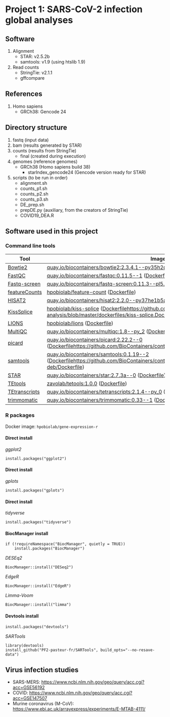 # Project 1: SARS-CoV-2 infection global analyses

## Software
1. Alignment
    - STAR: v2.5.2b
    - samtools: v1.9 (using htslib 1.9)
2. Read counts
    - StringTie: v2.1.1
    - gffcompare

## References
1. Homo sapiens
    - GRCh38: Gencode 24

## Directory structure
1. fastq (input data)
2. bam (results generated by STAR)
3. counts (results from StringTie)
    - final (created during execution)
4. genomes (reference genomes)
    - GRCh38 (Homo sapiens build 38)
        - starIndex_gencode24 (Gencode version ready for STAR)
5. scripts (to be run in order)
    - alignment.sh
    - counts_p1.sh
    - counts_p2.sh
    - counts_p3.sh
    - DE_prep.sh
    - prepDE.py (auxiliary, from the creators of StringTie)
    - COVID19_DEA.R

## Software used in this project
### Command line tools

| Tool | Image |
| --- | --- |
| [Bowtie2](http://bowtie-bio.sourceforge.net/bowtie2/index.shtml) | [quay.io/biocontainers/bowtie2:2.3.4.1--py35h2d50403_1](quay.io/biocontainers/bowtie2:2.3.4.1--py35h2d50403_1) ([Dockerfile](https://hub.docker.com/r/biocontainers/bowtie2/dockerfile)) |
| [FastQC](https://github.com/s-andrews/FastQC) | [quay.io/biocontainers/fastqc:0.11.5--1](quay.io/biocontainers/fastqc:0.11.5--1) ([Dockerfile](https://github.com/BioContainers/containers/blob/master/fastqc/0.11.8dfsg-2-deb/Dockerfile)) |
| [Fastq-screen](https://www.bioinformatics.babraham.ac.uk/projects/fastq_screen/) | [quay.io/biocontainers/fastq-screen:0.11.3--pl5.22.0_0](quay.io/biocontainers/fastq-screen:0.11.3--pl5.22.0_0) ([Dockerfile]()) |
| [featureCounts](http://subread.sourceforge.net) | [hpobiolab/feature-count](hpobiolab/feature-counts) ([Dockerfile](https://github.com/hpobio-lab/viral-analysis/blob/master/dockerfiles/feature-counts.Dockerfile)) |
| [HISAT2](https://daehwankimlab.github.io/hisat2/) | [quay.io/biocontainers/hisat2:2.2.0--py37he1b5a44_0](quay.io/biocontainers/hisat2:2.2.0--py37he1b5a44_0) ([Dockerfile](https://github.com/BioContainers/containers/tree/master/hisat2/2.1.0-2-deb)) |
| [KissSplice](http://kissplice.prabi.fr/) | [hpobiolab/kiss-splice](hpobiolab/kiss-splice) ([Dockerfile]()https://github.com/hpobio-lab/viral-analysis/blob/master/dockerfiles/kiss-splice.Dockerfile) |
| [LIONS](https://github.com/ababaian/LIONS) | [hpobiolab/lions](hpobiolab/lions) ([Dockerfile](https://github.com/hpobio-lab/viral-analysis/blob/master/dockerfiles/lions.Dockerfile)) |
| [MultiQC](https://github.com/ewels/MultiQC) | [quay.io/biocontainers/multiqc:1.8--py_2](quay.io/biocontainers/multiqc:1.8--py_2) ([Dockerfile]()) |
| [picard](https://broadinstitute.github.io/picard/) | [quay.io/biocontainers/picard:2.22.2--0](quay.io/biocontainers/picard:2.22.2--0) ([Dockerfile]()https://github.com/BioContainers/containers/blob/master/picard/2.3.0/Dockerfile) |
| [samtools](https://github.com/samtools/samtools) | [quay.io/biocontainers/samtools:0.1.19--2](quay.io/biocontainers/samtools:0.1.19--2) ([Dockerfile]()https://github.com/BioContainers/containers/blob/master/samtools/1.9-4-deb/Dockerfile) |
| [STAR](https://github.com/alexdobin/STAR) | [quay.io/biocontainers/star:2.7.3a--0](quay.io/biocontainers/star:2.7.3a--0) ([Dockerfile](https://github.com/BioContainers/containers/blob/master/rna-star/2.7.0adfsg-1-deb/Dockerfile)) |
| [TEtools](https://github.com/l-modolo/TEtools) | [zavolab/tetools:1.0.0](zavolab/tetools:1.0.0) ([Dockerfile](https://github.com/zavolanlab/Dockerfiles/blob/master/TEtools/1.0.0/Dockerfile)) |
| [TEtranscripts](http://hammelllab.labsites.cshl.edu/software) | [quay.io/biocontainers/tetranscripts:2.1.4--py_0](quay.io/biocontainers/tetranscripts:2.1.4--py_0) ([Dockerfile]()) |
| [trimmomatic](http://www.usadellab.org/cms/?page=trimmomatic) | [quay.io/biocontainers/trimmomatic:0.33--1](quay.io/biocontainers/trimmomatic:0.33--1) ([Dockerfile](https://github.com/BioContainers/containers/blob/master/trimmomatic/0.38dfsg-1-deb/Dockerfile)) |


### R packages

Docker image: `hpobiolab/gene-expression-r`

#### Direct install
   _ggplot2_
```
install.packages("ggplot2")
```

#### Direct install
   _gplots_
```
install.packages("gplots")
```

#### Direct install
   _tidyverse_
```
install.packages("tidyverse")
```

#### BiocManager install
```
if (!requireNamespace("BiocManager", quietly = TRUE))
    install.packages("BiocManager")
```
_DESEq2_
```
BiocManager::install("DESeq2")
```
_EdgeR_
```
BiocManager::install("EdgeR")
```
_Limma-Voom_
```
BiocManager::install("limma")
```

#### Devtools install
```
install.packages("devtools")
```
_SARTools_
```
library(devtools)
install_github("PF2-pasteur-fr/SARTools", build_opts="--no-resave-data")
```

## Virus infection studies
- SARS-MERS: https://www.ncbi.nlm.nih.gov/geo/query/acc.cgi?acc=GSE56192  
- COVID: https://www.ncbi.nlm.nih.gov/geo/query/acc.cgi?acc=GSE147507 
- Murine coronavirus (M-CoV): https://www.ebi.ac.uk/arrayexpress/experiments/E-MTAB-4111/

